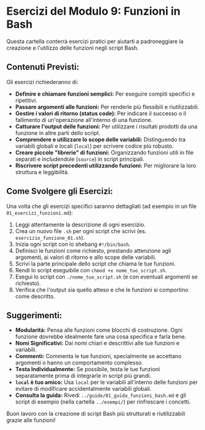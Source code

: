 # Esercizi del Modulo 9: Funzioni in Bash

Questa cartella conterrà esercizi pratici per aiutarti a padroneggiare la creazione e l'utilizzo delle funzioni negli script Bash.

## Contenuti Previsti:

Gli esercizi richiederanno di:

*   **Definire e chiamare funzioni semplici:** Per eseguire compiti specifici e ripetitivi.
*   **Passare argomenti alle funzioni:** Per renderle più flessibili e riutilizzabili.
*   **Gestire i valori di ritorno (status code):** Per indicare il successo o il fallimento di un'operazione all'interno di una funzione.
*   **Catturare l'output delle funzioni:** Per utilizzare i risultati prodotti da una funzione in altre parti dello script.
*   **Comprendere e utilizzare lo scope delle variabili:** Distinguendo tra variabili globali e locali (`local`) per scrivere codice più robusto.
*   **Creare piccole "librerie" di funzioni:** Organizzando funzioni utili in file separati e includendole (`source`) in script principali.
*   **Riscrivere script precedenti utilizzando funzioni:** Per migliorare la loro struttura e leggibilità.

## Come Svolgere gli Esercizi:

Una volta che gli esercizi specifici saranno dettagliati (ad esempio in un file `01_esercizi_funzioni.md`):

1.  Leggi attentamente la descrizione di ogni esercizio.
2.  Crea un nuovo file `.sh` per ogni script che scrivi (es. `esercizio_funzione_01.sh`).
3.  Inizia ogni script con lo shebang `#!/bin/bash`.
4.  Definisci le funzioni come richiesto, prestando attenzione agli argomenti, ai valori di ritorno e allo scope delle variabili.
5.  Scrivi la parte principale dello script che chiama le tue funzioni.
6.  Rendi lo script eseguibile con `chmod +x nome_tuo_script.sh`.
7.  Esegui lo script con `./nome_tuo_script.sh` (e con eventuali argomenti se richiesto).
8.  Verifica che l'output sia quello atteso e che le funzioni si comportino come descritto.

## Suggerimenti:

*   **Modularità:** Pensa alle funzioni come blocchi di costruzione. Ogni funzione dovrebbe idealmente fare una cosa specifica e farla bene.
*   **Nomi Significativi:** Dai nomi chiari e descrittivi alle tue funzioni e variabili.
*   **Commenti:** Commenta le tue funzioni, specialmente se accettano argomenti o hanno un comportamento complesso.
*   **Testa Individualmente:** Se possibile, testa le tue funzioni separatamente prima di integrarle in script più grandi.
*   **`local` è tuo amico:** Usa `local` per le variabili all'interno delle funzioni per evitare di modificare accidentalmente variabili globali.
*   **Consulta la guida:** Rivedi `../guide/01_guida_funzioni_bash.md` e gli script di esempio (nella cartella `../esempi/`) per rinfrescare i concetti.

Buon lavoro con la creazione di script Bash più strutturati e riutilizzabili grazie alle funzioni!
